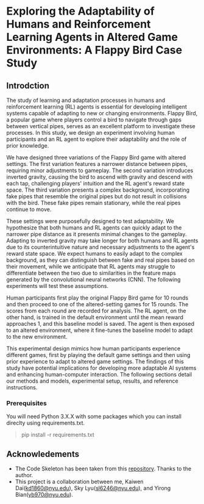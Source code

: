 # Exploring the Adaptability of Humans and Reinforcement Learning Agents in Altered Game Environments: A Flappy Bird Case Study
## Introdction
The study of learning and adaptation processes in humans and reinforcement learning (RL) agents is essential for developing intelligent systems capable of adapting to new or changing environments. Flappy Bird, a popular game where players control a bird to navigate through gaps between vertical pipes, serves as an excellent platform to investigate these processes. In this study, we design an experiment involving human participants and an RL agent to explore their adaptability and the role of prior knowledge.

We have designed three variations of the Flappy Bird game with altered settings. The first variation features a narrower distance between pipes, requiring minor adjustments to gameplay. The second variation introduces inverted gravity, causing the bird to ascend with gravity and descend with each tap, challenging players' intuition and the RL agent's reward state space. The third variation presents a complex background, incorporating fake pipes that resemble the original pipes but do not result in collisions with the bird. These fake pipes remain stationary, while the real pipes continue to move.

These settings were purposefully designed to test adaptability. We hypothesize that both humans and RL agents can quickly adapt to the narrower pipe distance as it presents minimal changes to the gameplay. Adapting to inverted gravity may take longer for both humans and RL agents due to its counterintuitive nature and necessary adjustments to the agent's reward state space. We expect humans to easily adapt to the complex background, as they can distinguish between fake and real pipes based on their movement, while we anticipate that RL agents may struggle to differentiate between the two due to similarities in the feature maps generated by the convolutional neural networks (CNN). The following experiments will test these assumptions.

Human participants first play the original Flappy Bird game for 10 rounds and then proceed to one of the altered-setting games for 15 rounds. The scores from each round are recorded for analysis. The RL agent, on the other hand, is trained in the default environment until the mean reward approaches 1, and this baseline model is saved. The agent is then exposed to an altered environment, where it fine-tunes the baseline model to adapt to the new environment. 

This experimental design mimics how human participants experience different games, first by playing the default game settings and then using prior experience to adapt to altered game settings. The findings of this study have potential implications for developing more adaptable AI systems and enhancing human-computer interaction. The following sections detail our methods and models, experimental setup, results, and reference instructions. 

### Prerequisites
You will need Python 3.X.X with some packages which you can install direclty using requirements.txt.
> pip install -r requirements.txt

## Acknowledements
* The Code Skeleton has been taken from this [repository](https://github.com/adityajn105/flappy-bird-deep-q-learning). Thanks to the author.
* This project is a collaboration between me, Kaiwen Dai(kd1860@nyu.edu), Sky Lyu(sl6246@nyu.edu), and Yirong Bian(yb970@nyu.edu).
